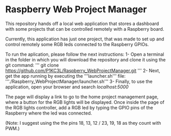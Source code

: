 # Raspberry Web Project Manager

This repository hands off a local web application that stores a dashboard with some projects that can be controlled remotely with a Raspberry board. 

Currently, this application has just one project, that was made to set up and control remotely some RGB leds connected to the Raspberry GPIOs. 

To run the aplication, please follow the next instructions:
1- Open a terminal in the folder in which you will download the repository and clone it using the git command:
'''
git clone https://github.com/P1KC3L/Raspberry_WebProjectManager.git
'''
2- Next, get the app running by executing the '''launcher.sh''' file:
'''./Raspberry_WebProjectManager/launcher.sh'''
3- Finally, to use the application, open your browser and search _localhost:5000_

The page will display a link to go to the home project management page, where a button for the RGB lights will be displayed.
Once inside the page of the RGB lights controller, add a RGB led by typing the GPIO pins of the Raspberry where the led was connected.

(Note: I suggest using the the pins 18, 13, 12 / 23, 19, 18 as they count with PWM.)
